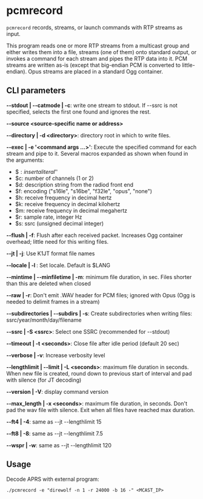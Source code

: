 # pcmrecord

`pcmrecord` records, streams, or launch commands with RTP streams as input.

This program reads one or more RTP streams from a multicast group and either writes them into a file, streams (one of them) onto standard output, or invokes a command for each stream and pipes the RTP data into it. PCM streams are written as-is (except that big-endian PCM is converted to little-endian). Opus streams are placed in a standard Ogg container.

## CLI parameters

**--stdout | --catmode | -c**: write one stream to stdout. If --ssrc is not specified, selects the first one found and ignores the rest.

**--source \<source-specific name or address\>**

**--directory | -d \<directory\>**: directory root in which to write files.

**--exec | -e '\<command args ...\>'**: Execute the specified command for each stream and pipe to it.
Several macros expanded as shown when found in the arguments:
  - $$: insert a literal '$'
  - $c: number of channels (1 or 2)
  - $d: description string from the radiod front end
  - $f: encoding ("s16le", "s16be", "f32le", "opus", "none")
  - $h: receive frequency in decimal hertz
  - $k: receive frequency in decimal kilohertz
  - $m: receive frequency in decimal megahertz
  - $r: sample rate, integer Hz
  - $s: ssrc (unsigned decimal integer)

**--flush | -f**: Flush after each received packet. Increases Ogg container overhead; little need for this writing files.

**--jt | -j**: Use K1JT format file names

**--locale | -l <locale>**: Set locale. Default is $LANG

**--mintime | --minfiletime | -m**: minimum file duration, in sec. Files shorter than this are deleted when closed

**--raw | -r**: Don't emit .WAV header for PCM files; ignored with Opus (Ogg is needed to delimit frames in a stream)

**--subdirectories | --subdirs | -s**: Create subdirectories when writing files: ssrc/year/month/day/filename

**--ssrc | -S \<ssrc\>**: Select one SSRC (recommended for --stdout)

**--timeout | -t \<seconds\>**: Close file after idle period (default 20 sec)

**--verbose | -v**: Increase verbosity level

**--lengthlimit | --limit | -L \<seconds\>**: maximum file duration in seconds. When new file is created, round down to previous start of interval and pad with silence (for JT decoding)

**--version | -V**: display command version

**--max_length | -x \<seconds\>**: maximum file duration, in seconds. Don't pad the wav file with silence. Exit when all files have reached max duration.

**--ft4 | -4**: same as --jt --lengthlimit 15

**--ft8 | -8**: same as --jt --lengthlimit 7.5

**--wspr | -w**: same as --jt --lengthlimit 120

## Usage

Decode APRS with external program:

```
./pcmrecord -e "direwolf -n 1 -r 24000 -b 16 -" <MCAST_IP>
```
